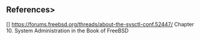 ## References>
[] https://forums.freebsd.org/threads/about-the-sysctl-conf.52447/
Chapter 10. System Administration in the Book of FreeBSD
